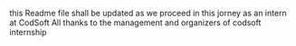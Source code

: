 this Readme file shall be updated as we proceed in this jorney as an intern at CodSoft
All thanks to the management and organizers of codsoft internship
